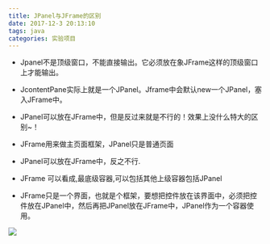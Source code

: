 ```yaml
---
title: JPanel与JFrame的区别  
date: 2017-12-3 20:13:10
tags: java
categories: 实验项目
---
```


- Jpanel不是顶级窗口，不能直接输出。它必须放在象JFrame这样的顶级窗口上才能输出。

- JcontentPane实际上就是一个JPanel。Jframe中会默认new一个JPanel，塞入JFrame中。

- JPanel可以放在JFrame中，但是反过来就是不行的！效果上没什么特大的区别~！

- JFrame用来做主页面框架，JPanel只是普通页面

- JPanel可以放在JFrame中，反之不行.

- JFrame   可以看成,最底级容器,可以包括其他上级容器包括JPanel

- JFrame只是一个界面，也就是个框架，要想把控件放在该界面中，必须把控件放在JPanel中，然后再把JPanel放在JFrame中，JPanel作为一个容器使用。

![](http://oyj1fkfcr.bkt.clouddn.com/2017-12-27_095000.png)

